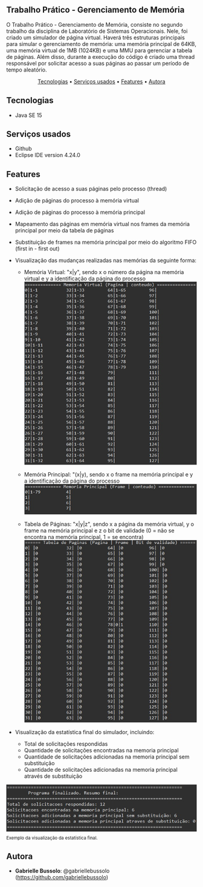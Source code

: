 ## Trabalho Prático - Gerenciamento de Memória
 
O Trabalho Prático - Gerenciamento de Memória, consiste no segundo trabalho da disciplina de Laboratório de Sistemas Operacionais. Nele, foi criado um simulador de página virtual.
Haverá três estruturas principais para simular o gerenciamento de memória: uma memória principal de 64KB, uma memória virtual de 1MB (1024KB) e uma MMU para gerenciar a tabela de páginas. Além disso, durante a execução do código é criado uma thread responsável por solicitar acesso a suas páginas ao passar um período de tempo aleatório.

<p align="center">
 <a href="#tecnologias">Tecnologias</a> •
 <a href="#serviços-usados">Serviços usados</a> • 
 <a href="#features">Features</a> • 
 <a href="#autora">Autora</a>
</p>
 
## Tecnologias 
  
* Java SE 15
 
## Serviços usados
 
* Github
* Eclipse IDE version 4.24.0

## Features
 
* Solicitação de acesso a suas páginas pelo processo (thread)
* Adição de páginas do processo à memória virtual
* Adição de páginas do processo à memória principal
* Mapeamento das páginas em memória virtual nos frames da memória principal por meio da tabela de páginas
* Substituição de frames na memória principal por meio do algoritmo FIFO (first in - first out)
* Visualização das mudanças realizadas nas memórias da seguinte forma:
  * Memória Virtual: "x|y", sendo x o número da página na memória virtual e y a identificação da página do processo
  ![Imagem da execução do código](memoria_virtual.jpg )
  
  * Memória Principal: "(x|y), sendo x o frame na memória principal e y a identificação da página do processo
  ![Imagem da execução do código](memoria_principal.jpg ) 
 
  * Tabela de Páginas: "x|y|z", sendo x a página da memória virtual, y o frame na memória principal e z o bit de validade (0 = não se encontra na memória principal, 1 = se encontra)
  ![Imagem da execução do código](tabela_paginas.jpg )   

* Visualização da estatística final do simulador, incluindo:
  * Total de solicitações respondidas
  * Quantidade de solicitações encontradas na memoria principal
  * Quantidade de solicitações adicionadas na memoria principal sem substituição
  * Quantidade de solicitações adicionadas na memoria principal através de substituição

![Imagem da impressão da estatística final durante a execução do código](estatistica.jpg )                                                                  
<sub>Exemplo da visualização da estatística final.</sub>  
 
## Autora
 
* **Gabrielle Bussolo**: @gabriellebussolo (https://github.com/gabriellebussolo)

